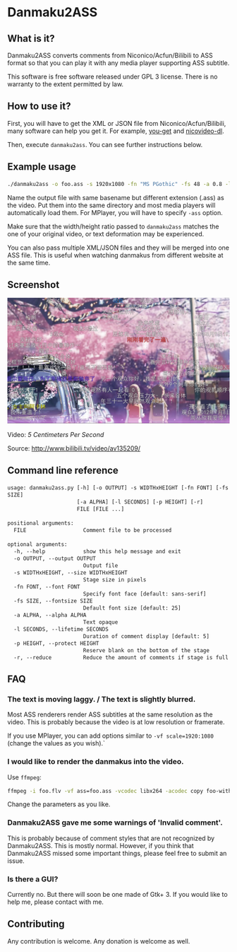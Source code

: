 Danmaku2ASS
===========

What is it?
-----------

Danmaku2ASS converts comments from Niconico/Acfun/Bilibili to ASS format so that you can play it with any media player supporting ASS subtitle.

This software is free software released under GPL 3 license. There is no warranty to the extent permitted by law.

How to use it?
--------------

First, you will have to get the XML or JSON file from Niconico/Acfun/Bilibili, many software can help you get it. For example, [you-get](https://github.com/soimort/you-get) and [nicovideo-dl](http://sourceforge.jp/projects/nicovideo-dl/).

Then, execute `danmaku2ass`. You can see further instructions below.

Example usage
-------------

```sh
./danmaku2ass -o foo.ass -s 1920x1080 -fn "MS PGothic" -fs 48 -a 0.8 -l 5 foo.xml
```

Name the output file with same basename but different extension (.ass) as the video. Put them into the same directory and most media players will automatically load them. For MPlayer, you will have to specify `-ass` option.

Make sure that the width/height ratio passed to `danmaku2ass` matches the one of your original video, or text deformation may be experienced.

You can also pass multiple XML/JSON files and they will be merged into one ASS file. This is useful when watching danmakus from different website at the same time.

Screenshot
----------

![5 Centimeters Per Second with Danmaku2ASS](screenshot.jpg)

Video: _5 Centimeters Per Second_

Source: http://www.bilibili.tv/video/av135209/

Command line reference
----------------------

```
usage: danmaku2ass.py [-h] [-o OUTPUT] -s WIDTHxHEIGHT [-fn FONT] [-fs SIZE]
                      [-a ALPHA] [-l SECONDS] [-p HEIGHT] [-r]
                      FILE [FILE ...]

positional arguments:
  FILE                  Comment file to be processed

optional arguments:
  -h, --help            show this help message and exit
  -o OUTPUT, --output OUTPUT
                        Output file
  -s WIDTHxHEIGHT, --size WIDTHxHEIGHT
                        Stage size in pixels
  -fn FONT, --font FONT
                        Specify font face [default: sans-serif]
  -fs SIZE, --fontsize SIZE
                        Default font size [default: 25]
  -a ALPHA, --alpha ALPHA
                        Text opaque
  -l SECONDS, --lifetime SECONDS
                        Duration of comment display [default: 5]
  -p HEIGHT, --protect HEIGHT
                        Reserve blank on the bottom of the stage
  -r, --reduce          Reduce the amount of comments if stage is full
```

FAQ
---

### The text is moving laggy. / The text is slightly blurred.

Most ASS renderers render ASS subtitles at the same resolution as the video. This is probably because the video is at low resolution or framerate.

If you use MPlayer, you can add options similar to `-vf scale=1920:1080` (change the values as you wish).`

### I would like to render the danmakus into the video.

Use `ffmpeg`:

```sh
ffmpeg -i foo.flv -vf ass=foo.ass -vcodec libx264 -acodec copy foo-with-danmaku.flv
```

Change the parameters as you like.

### Danmaku2ASS gave me some warnings of 'Invalid comment'.

This is probably because of comment styles that are not recognized by Danmaku2ASS. This is mostly normal. However, if you think that Danmaku2ASS missed some important things, please feel free to submit an issue.

### Is there a GUI?

Currently no. But there will soon be one made of Gtk+ 3. If you would like to help me, please contact with me.

Contributing
------------

Any contribution is welcome. Any donation is welcome as well.

